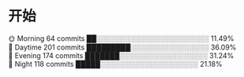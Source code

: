 # 开始

<!--START_SECTION:waka-->
<!--END_SECTION:waka-->



🌞 Morning    64 commits     ██░░░░░░░░░░░░░░░░░░░░░░░   11.49%   
🌆 Daytime    201 commits    █████████░░░░░░░░░░░░░░░░   36.09%   
🌃 Evening    174 commits    ███████░░░░░░░░░░░░░░░░░░   31.24%   
🌙 Night      118 commits    █████░░░░░░░░░░░░░░░░░░░░   21.18% 
